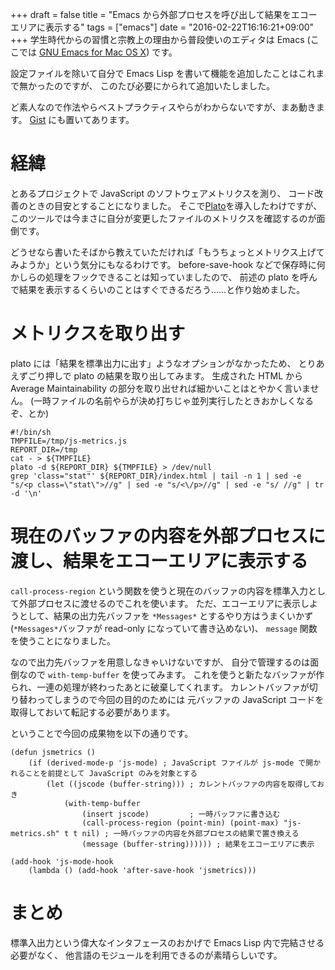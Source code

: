 +++
draft = false
title = "Emacs から外部プロセスを呼び出して結果をエコーエリアに表示する"
tags = ["emacs"]
date = "2016-02-22T16:16:21+09:00"
+++
学生時代からの習慣と宗教上の理由から普段使いのエディタは Emacs
(ここでは [GNU Emacs for Mac OS X](http://emacsformacosx.com/))
です。

設定ファイルを除いて自分で Emacs Lisp を書いて機能を追加したことはこれまで無かったのですが、
このたび必要にかられて追加いたしました。
<!--more-->

ど素人なので作法やらベストプラクティスやらがわからないですが、まあ動きます。
[Gist](https://gist.github.com/TAMURAtomohiro/18cd0fb0ae33baa48625) にも置いてあります。

# 経緯

とあるプロジェクトで JavaScript のソフトウェアメトリクスを測り、
コード改善のときの目安とすることになりました。
そこで[Plato](http://es-analysis.github.io/plato/examples/marionette/index.html)を導入したわけですが、
このツールでは今まさに自分が変更したファイルのメトリクスを確認するのが面倒です。

どうせなら書いたそばから教えていただければ「もうちょっとメトリクス上げてみようか」という気分にもなるわけです。
before-save-hook などで保存時に何かしらの処理をフックできることは知っていましたので、
前述の plato を呼んで結果を表示するくらいのことはすぐできるだろう……と作り始めました。

# メトリクスを取り出す

plato には「結果を標準出力に出す」ようなオプションがなかったため、
とりあえずごり押しで plato の結果を取り出してみます。
生成された HTML から Average Maintainability の部分を取り出せれば細かいことはとやかく言いません。
(一時ファイルの名前やらが決め打ちじゃ並列実行したときおかしくなるぞ、とか)

```
#!/bin/sh
TMPFILE=/tmp/js-metrics.js
REPORT_DIR=/tmp
cat - > ${TMPFILE}
plato -d ${REPORT_DIR} ${TMPFILE} > /dev/null
grep 'class="stat"' ${REPORT_DIR}/index.html | tail -n 1 | sed -e "s/<p class=\"stat\">//g" | sed -e "s/<\/p>//g" | sed -e "s/ //g" | tr -d '\n'
```

# 現在のバッファの内容を外部プロセスに渡し、結果をエコーエリアに表示する

`call-process-region` という関数を使うと現在のバッファの内容を標準入力として外部プロセスに渡せるのでこれを使います。
ただ、エコーエリアに表示しようとして、結果の出力先バッファを `*Messages*` とするやり方はうまくいかず(`*Messages*`バッファが read-only になっていて書き込めない)、
`message` 関数を使うことになりました。

なので出力先バッファを用意しなきゃいけないですが、
自分で管理するのは面倒なので `with-temp-buffer` を使ってみます。
これを使うと新たなバッファが作られ、一連の処理が終わったあとに破棄してくれます。
カレントバッファが切り替わってしまうので今回の目的のためには
元バッファの JavaScript コードを取得しておいて転記する必要があります。

ということで今回の成果物を以下の通りです。

```
(defun jsmetrics ()
    (if (derived-mode-p 'js-mode) ; JavaScript ファイルが js-mode で開かれることを前提として JavaScript のみを対象とする
        (let ((jscode (buffer-string))) ; カレントバッファの内容を取得しておき
            (with-temp-buffer
                (insert jscode)         ; 一時バッファに書き込む
                (call-process-region (point-min) (point-max) "js-metrics.sh" t t nil) ; 一時バッファの内容を外部プロセスの結果で置き換える
                (message (buffer-string)))))) ; 結果をエコーエリアに表示

(add-hook 'js-mode-hook
    (lambda () (add-hook 'after-save-hook 'jsmetrics)))
```

# まとめ

標準入出力という偉大なインタフェースのおかげで Emacs Lisp 内で完結させる必要がなく、
他言語のモジュールを利用できるのが素晴らしいです。
